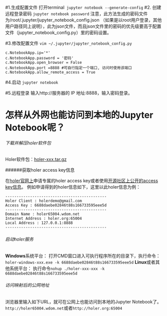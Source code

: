 #1.生成配置文件
打开terminal``` jupyter notebook --generate-config```
#2. 创建远程登录密码
```jupyter notebook password```
注意，此方法生成的密码文件为/root/.jupyter/jupyter_notebook_config.json （如果是以root用户登录，其他用户路径同上说明），此为json文件，而且json文件里的密码的优先级要高于配置文件（jupyter_notebook_config.py）里的密码设置。

#3.修改配置文件
```vim ~/.jupyter/jupyter_notebook_config.py ```
```
c.NotebookApp.ip='*'
c.NotebookApp.password = '密码'
c.NotebookApp.open_browser = False
c.NotebookApp.port =8888 #可自行指定一个端口, 访问时使用该端口
c.NotebookApp.allow_remote_access = True 
```
#4.启动
```jupyter notebook```

#5.远程登录
输入http://服务器的 IP 地址:8888，输入密码登录。

# 怎样从外网也能访问到本地的Jupyter Notebook呢？

###### 下载并解压holer软件包

Holer软件包：[holer-xxx.tar.gz](https://yq.aliyun.com/go/articleRenderRedirect?url=https%3A%2F%2Fgithub.com%2Fwisdom-projects%2Fholer%2Ftree%2Fmaster%2FBinary%2FGo)

######获取holer access key信息

在[holer官网上](https://yq.aliyun.com/go/articleRenderRedirect?url=http%3A%2F%2Fwdom.net)申请专属的holer access key或者使用[开源社区上公开的access key信息](https://yq.aliyun.com/go/articleRenderRedirect?url=https%3A%2F%2Fgithub.com%2Fwisdom-projects%2Fholer)。
例如申请得到的holer信息如下，这里以此holer信息为例：

```
---------------------------------------------
Holer Client : holerdemo@gmail.com
Access Key : 6688daebe02846t88s166733595eee5d
---------------------------------------------
Domain Name : holer65004.wdom.net
Internet Address : holer.org:65004
Local Address : 127.0.0.1:8888
---------------------------------------------
```

###### 启动holer服务

**Windows**系统平台：
打开CMD窗口进入可执行程序所在的目录下，执行命令：
`holer-windows-xxx.exe -k 6688daebe02846t88s166733595eee5d`
**Linux**或者其他系统平台：
执行命令`nohup ./holer-xxx-xxx -k 6688daebe02846t88s166733595eee5d`

###### 访问映射后的公网地址

浏览器里输入如下URL，就可在公网上也能访问到本地的Jupyter Notebook了。
`http://holer65004.wdom.net`或者`http://holer.org:65004`
















